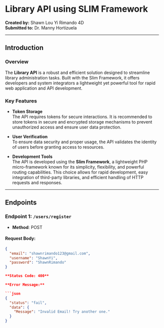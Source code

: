 # Library API using SLIM Framework

**Created by:** Shawn Lou Yi Rimando 4D  
**Submitted to:** Dr. Manny Hortizuela  

---

## Introduction

### Overview  
The **Library API** is a robust and efficient solution designed to streamline library administration tasks. Built with the Slim Framework, it offers developers and system integrators a lightweight yet powerful tool for rapid web application and API development.

### Key Features  

- **Token Storage**  
  The API requires tokens for secure interactions. It is recommended to store tokens in secure and encrypted storage mechanisms to prevent unauthorized access and ensure user data protection.  

- **User Verification**  
  To ensure data security and proper usage, the API validates the identity of users before granting access to resources.  

- **Development Tools**  
  The API is developed using the **Slim Framework**, a lightweight PHP micro-framework known for its simplicity, flexibility, and powerful routing capabilities. This choice allows for rapid development, easy integration of third-party libraries, and efficient handling of HTTP requests and responses.  

---

## Endpoints  

### Endpoint 1: `/users/register`  

- **Method**: POST  

#### **Request Body**:  
```json
{
  "email": "shawnrimando123@gmail.com",
  "username": "ShawnYi",
  "password": "ShawnRimando"
}

**Status Code: 400**

**Error Message:**

```json
{
  "status": "fail",
  "data": {
    "Message": "Invalid Email! Try another one."
  }
} 
